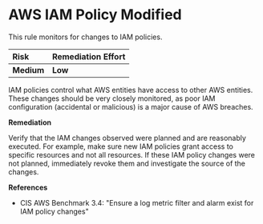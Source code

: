 # AWS IAM Policy Modified

This rule monitors for changes to IAM policies.

| Risk       | Remediation Effort |
| :--------- | :----------------- |
| **Medium** | **Low**            |

IAM policies control what AWS entities have access to other AWS entities. These changes should be very closely monitored, as poor IAM configuration \(accidental or malicious\) is a major cause of AWS breaches.

**Remediation**

Verify that the IAM changes observed were planned and are reasonably executed. For example, make sure new IAM policies grant access to specific resources and not all resources. If these IAM policy changes were not planned, immediately revoke them and investigate the source of the changes.

**References**

- CIS AWS Benchmark 3.4: "Ensure a log metric filter and alarm exist for IAM policy changes"
